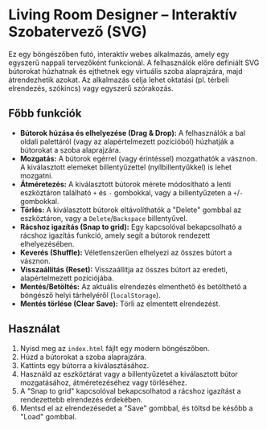 # Living Room Designer – Interaktív Szobatervező (SVG)

Ez egy böngészőben futó, interaktív webes alkalmazás, amely egy egyszerű nappali tervezőként funkcionál. A felhasználók előre definiált SVG bútorokat húzhatnak és ejthetnek egy virtuális szoba alaprajzára, majd átrendezhetik azokat. Az alkalmazás célja lehet oktatási (pl. térbeli elrendezés, szókincs) vagy egyszerű szórakozás.

## Főbb funkciók

*   **Bútorok húzása és elhelyezése (Drag & Drop):** A felhasználók a bal oldali palettáról (vagy az alapértelmezett pozícióból) húzhatják a bútorokat a szoba alaprajzára.
*   **Mozgatás:** A bútorok egérrel (vagy érintéssel) mozgathatók a vásznon. A kiválasztott elemeket billentyűzettel (nyílbillentyűkkel) is lehet mozgatni.
*   **Átméretezés:** A kiválasztott bútorok mérete módosítható a lenti eszköztáron található `+` és `-` gombokkal, vagy a billentyűzeten a `+`/`-` gombokkal.
*   **Törlés:** A kiválasztott bútorok eltávolíthatók a "Delete" gombbal az eszköztáron, vagy a `Delete`/`Backspace` billentyűvel.
*   **Rácshoz igazítás (Snap to grid):** Egy kapcsolóval bekapcsolható a rácshoz igazítás funkció, amely segít a bútorok rendezett elhelyezésében.
*   **Keverés (Shuffle):** Véletlenszerűen elhelyezi az összes bútort a vásznon.
*   **Visszaállítás (Reset):** Visszaállítja az összes bútort az eredeti, alapértelmezett pozíciójába.
*   **Mentés/Betöltés:** Az aktuális elrendezés elmenthető és betölthető a böngésző helyi tárhelyéről (`localStorage`).
*   **Mentés törlése (Clear Save):** Törli az elmentett elrendezést.

## Használat

1.  Nyisd meg az `index.html` fájlt egy modern böngészőben.
2.  Húzd a bútorokat a szoba alaprajzára.
3.  Kattints egy bútorra a kiválasztásához.
4.  Használd az eszköztárat vagy a billentyűzetet a kiválasztott bútor mozgatásához, átméretezéséhez vagy törléséhez.
5.  A "Snap to grid" kapcsolóval bekapcsolhatod a rácshoz igazítást a rendezettebb elrendezés érdekében.
6.  Mentsd el az elrendezésedet a "Save" gombbal, és töltsd be később a "Load" gombbal.
